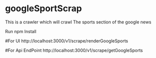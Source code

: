 # googleSportScrap
This is a crawler which will crawl The sports section of the google news 

Run npm Install 

#For UI
http://localhost:3000/v1/scrape/renderGoogleSports

#For Api EndPoint
http://localhost:3000/v1/scrape/getGoogleSports
